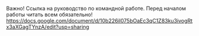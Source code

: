 Важно! Ссылка на руководство по командной работе. Перед началом работы читать всем обязательно!
https://docs.google.com/document/d/10b226il075bOaEc3qC1Z83ku3ivogRtx3aXGagTYnzA/edit?usp=sharing